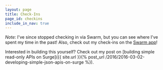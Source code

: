 ```yaml
---
layout: page
title: Check-Ins
page_id: checkins
include_in_nav: true
---
```


_Note:_ I've since stopped checking in via Swarm, but you can see where I've spent my time in the past! Also, check out my check-ins on the [Swarm app](https://www.swarmapp.com/)!

<div class="checkin-map-wrapper">
  <div class="checkin-map-loader-wrapper">
    <div class="u-loader"></div>
  </div>

  <div id="checkin_map" style="opacity:0;"></div>
</div>

Interested in building this yourself? Check out my post on [building simple read-only APIs on Surge]({{ site.url }}{% post_url /2016/2016-03-02-developing-simple-json-apis-on-surge %}).

